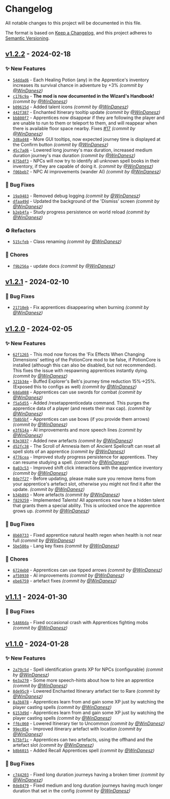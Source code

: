 # Changelog
All notable changes to this project will be documented in this file.

The format is based on [Keep a Changelog](https://keepachangelog.com/en/1.0.0/),
and this project adheres to [Semantic Versioning](https://semver.org/spec/v2.0.0.html).


## [v1.2.2] - 2024-02-18
### :sparkles: New Features
- [`54ddad6`](https://github.com/WinDanesz/ArcaneApprentices/commit/54ddad64bf107af137d99b01ff51dec281e835fc) - Each Healing Potion (any) in the Apprentice's inventory increases its survival chance in adventure by +3% *(commit by [@WinDanesz](https://github.com/WinDanesz))*
- [`c176c9a`](https://github.com/WinDanesz/ArcaneApprentices/commit/c176c9a0ff8dcb09bd0eb8b6bcb14515e77fbc33) - **The mod is now documented in the Wizard's Handbook!** *(commit by [@WinDanesz](https://github.com/WinDanesz))*
- [`b09615d`](https://github.com/WinDanesz/ArcaneApprentices/commit/b09615dedc01537bd20fd446d6b6a66ce0e04d3a) - Added talent icons *(commit by [@WinDanesz](https://github.com/WinDanesz))*
- [`442f387`](https://github.com/WinDanesz/ArcaneApprentices/commit/442f3874aad5f495878cc7091d6ea8c07e27bb81) - Enchanted Itinerary tooltip update *(commit by [@WinDanesz](https://github.com/WinDanesz))*
- [`bb800f7`](https://github.com/WinDanesz/ArcaneApprentices/commit/bb800f7bbf9b00f614dd40463ef870055027a799) - Apprentices now disappear if they are following the player and are unable to run to them or teleport to them, and will reappear when there is available floor space nearby. Fixes [#17](https://github.com/WinDanesz/ArcaneApprentices/pull/17) *(commit by [@WinDanesz](https://github.com/WinDanesz))*
- [`3d8ad48`](https://github.com/WinDanesz/ArcaneApprentices/commit/3d8ad48d95fc59a128b2cd326a9fcb88d42e8e62) - More GUI tooltips, now expected journey time is displayed at the Confirm button *(commit by [@WinDanesz](https://github.com/WinDanesz))*
- [`45c7ad6`](https://github.com/WinDanesz/ArcaneApprentices/commit/45c7ad61a340ce68fcb64ee430ef0350b1309bb1) - Lowered long journey's max duration, increased medium duration journey's max duration *(commit by [@WinDanesz](https://github.com/WinDanesz))*
- [`075bdf3`](https://github.com/WinDanesz/ArcaneApprentices/commit/075bdf3abf2fcbfcfdcf914ca4e48171b6e45e38) - NPCs will now try to identify all unknown spell books in their inventory, if they are capable of doing it. *(commit by [@WinDanesz](https://github.com/WinDanesz))*
- [`f06beb7`](https://github.com/WinDanesz/ArcaneApprentices/commit/f06beb79fd2f6c814cf92bba545c252fdefa7755) - NPC AI improvements (wander AI) *(commit by [@WinDanesz](https://github.com/WinDanesz))*

### :bug: Bug Fixes
- [`19a9483`](https://github.com/WinDanesz/ArcaneApprentices/commit/19a94834ee5cca7dc7210ac4446322820f7ca8fd) - Removed debug logging *(commit by [@WinDanesz](https://github.com/WinDanesz))*
- [`dfaa49d`](https://github.com/WinDanesz/ArcaneApprentices/commit/dfaa49d3ff6c19a4f2af953138821cd6402fb627) - Updated the background of the 'Dismiss' screen *(commit by [@WinDanesz](https://github.com/WinDanesz))*
- [`b2eb4fa`](https://github.com/WinDanesz/ArcaneApprentices/commit/b2eb4fa046709a11586616e2a4a2d2006271187b) - Study progress persistence on world reload *(commit by [@WinDanesz](https://github.com/WinDanesz))*

### :recycle: Refactors
- [`515cfeb`](https://github.com/WinDanesz/ArcaneApprentices/commit/515cfeba81a88b0eb0b7893b1968e90db6941890) - Class renaming *(commit by [@WinDanesz](https://github.com/WinDanesz))*

### :wrench: Chores
- [`f9b256a`](https://github.com/WinDanesz/ArcaneApprentices/commit/f9b256af532d9ba8736eee0d569fdc8f9de4c5b2) - update docs *(commit by [@WinDanesz](https://github.com/WinDanesz))*


## [v1.2.1] - 2024-02-10
### :bug: Bug Fixes
- [`21710eb`](https://github.com/WinDanesz/ArcaneApprentices/commit/21710ebc6135614b2ac76cc01c8fd2fd371c0873) - Fix apprentices disappearing when burning *(commit by [@WinDanesz](https://github.com/WinDanesz))*


## [v1.2.0] - 2024-02-05
### :sparkles: New Features
- [`62f1265`](https://github.com/WinDanesz/ArcaneApprentices/commit/62f126523ff469ecc54177fe93ed60d34ab49dad) - This mod now forces the 'Fix Effects When Changing Dimensions' setting of the PotionCore mod to be false, if PotionCore is installed (although this can also be disabled, but not recommended). This fixes the issue with respawning apprentices instantly dying. *(commit by [@WinDanesz](https://github.com/WinDanesz))*
- [`321b34e`](https://github.com/WinDanesz/ArcaneApprentices/commit/321b34ebd805e768bf7da7fae8fbe5c70aec3714) - Buffed Explorer's Belt's journey time reduction 15%->25%. (Exposed this to configs as well) *(commit by [@WinDanesz](https://github.com/WinDanesz))*
- [`68da088`](https://github.com/WinDanesz/ArcaneApprentices/commit/68da08831b6046657e29bc9d9863c98d1e1cfd23) - Apprentices can use swords for combat *(commit by [@WinDanesz](https://github.com/WinDanesz))*
- [`f5a5d55`](https://github.com/WinDanesz/ArcaneApprentices/commit/f5a5d55d1f2a51e1c4ac17bef20b59911688e923) - Added /resetapprenticedata <player> command. This purges the apprentice data of a player (and resets their max cap). *(commit by [@WinDanesz](https://github.com/WinDanesz))*
- [`fb8b5bf`](https://github.com/WinDanesz/ArcaneApprentices/commit/fb8b5bfb26e1cfd8461b7d2c611b5da6d05f8d70) - Apprentices can use bows (if you provide them arrows) *(commit by [@WinDanesz](https://github.com/WinDanesz))*
- [`e3f614a`](https://github.com/WinDanesz/ArcaneApprentices/commit/e3f614a1e127791b6dabbd1b9b9002001532ac1f) - AI improvements and more speech lines *(commit by [@WinDanesz](https://github.com/WinDanesz))*
- [`03e3837`](https://github.com/WinDanesz/ArcaneApprentices/commit/03e383745dfdb109fe201edd446a30daae325d75) - Added new artefacts *(commit by [@WinDanesz](https://github.com/WinDanesz))*
- [`d52fc38`](https://github.com/WinDanesz/ArcaneApprentices/commit/d52fc38e8f1552ef4004a2a2bfe71ce156af6cda) - The Scroll of Amnesia item of Ancient Spellcraft can reset all spell slots of an apprentice *(commit by [@WinDanesz](https://github.com/WinDanesz))*
- [`4776cea`](https://github.com/WinDanesz/ArcaneApprentices/commit/4776cea25f41e694a53c7b046b22fada34c3c40d) - Improved study progress persistence for apprentices. They can resume studying a spell. *(commit by [@WinDanesz](https://github.com/WinDanesz))*
- [`0a03c53`](https://github.com/WinDanesz/ArcaneApprentices/commit/0a03c5371fadaf0c169baa0d3bbc40ab80b09d80) - Improved shift click interactions with the apprentice inventory *(commit by [@WinDanesz](https://github.com/WinDanesz))*
- [`0de7f27`](https://github.com/WinDanesz/ArcaneApprentices/commit/0de7f277f4272dfc99e2c6da773850eb540af937) - Before updating, please make sure you remove items from your apprentice's artefact slot, otherwise you might not find it after the update. *(commit by [@WinDanesz](https://github.com/WinDanesz))*
- [`b34b893`](https://github.com/WinDanesz/ArcaneApprentices/commit/b34b893c1a07109a697715ad5d15c477140069b7) - More artefacts *(commit by [@WinDanesz](https://github.com/WinDanesz))*
- [`f829259`](https://github.com/WinDanesz/ArcaneApprentices/commit/f82925924c311078e7170aedebd6b3d3651d6933) - Implemented Talents! All apprentices now have a hidden talent that grants them a special ability. This is unlocked once the apprentice grows up. *(commit by [@WinDanesz](https://github.com/WinDanesz))*

### :bug: Bug Fixes
- [`8b60733`](https://github.com/WinDanesz/ArcaneApprentices/commit/8b60733ed6a6bce56cf3362f434e37c20863e30b) - Fixed apprentice natural health regen when health is not near full *(commit by [@WinDanesz](https://github.com/WinDanesz))*
- [`5be500a`](https://github.com/WinDanesz/ArcaneApprentices/commit/5be500ac6f9b9c31b24bad2e0cb5e257eb1a08c5) - Lang key fixes *(commit by [@WinDanesz](https://github.com/WinDanesz))*

### :wrench: Chores
- [`6724eb0`](https://github.com/WinDanesz/ArcaneApprentices/commit/6724eb016f84c37c0f0a36dfe39676a651a88d02) - Apprentices can use tipped arrows *(commit by [@WinDanesz](https://github.com/WinDanesz))*
- [`af50930`](https://github.com/WinDanesz/ArcaneApprentices/commit/af50930ee003ffca84e429dccdce17c06b9c0b88) - AI improvements *(commit by [@WinDanesz](https://github.com/WinDanesz))*
- [`ebe6759`](https://github.com/WinDanesz/ArcaneApprentices/commit/ebe6759091a3ba716dc407e46639aa6f337b1a42) - artefact fixes *(commit by [@WinDanesz](https://github.com/WinDanesz))*


## [v1.1.1] - 2024-01-30
### :bug: Bug Fixes
- [`54466da`](https://github.com/WinDanesz/ArcaneApprentices/commit/54466da9a734f2e301c1dc70d26f8478456c3204) - Fixed occasional crash with Apprentices fighting mobs *(commit by [@WinDanesz](https://github.com/WinDanesz))*


## [v1.1.0] - 2024-01-28
### :sparkles: New Features
- [`2a79c5d`](https://github.com/WinDanesz/ArcaneApprentices/commit/2a79c5dcafd3a896421879774ea35cbc8d948ba6) - Spell identification grants XP for NPCs (configurable) *(commit by [@WinDanesz](https://github.com/WinDanesz))*
- [`6e3a270`](https://github.com/WinDanesz/ArcaneApprentices/commit/6e3a270c817f328285802b1d78a805900d7b274d) - Some more speech-hints about how to hire an apprentice *(commit by [@WinDanesz](https://github.com/WinDanesz))*
- [`8de95c9`](https://github.com/WinDanesz/ArcaneApprentices/commit/8de95c9b1e946bb1d7c96d0ad032d19cc6d832bf) - Lowered Enchanted Itinerary artefact tier to Rare *(commit by [@WinDanesz](https://github.com/WinDanesz))*
- [`8a3b878`](https://github.com/WinDanesz/ArcaneApprentices/commit/8a3b878cb46751c98b26fda276a4d0df917820fb) - Apprentices learn from and gain some XP just by watching the player casting spells *(commit by [@WinDanesz](https://github.com/WinDanesz))*
- [`6153d9d`](https://github.com/WinDanesz/ArcaneApprentices/commit/6153d9d2140cb1f5ef1b2be1651243ca77450bef) - Apprentices learn from and gain some XP just by watching the player casting spells *(commit by [@WinDanesz](https://github.com/WinDanesz))*
- [`ff6c060`](https://github.com/WinDanesz/ArcaneApprentices/commit/ff6c060c09d63f6d93e9d69c6941e659122d6196) - Lowered Itinerary tier to Uncommon *(commit by [@WinDanesz](https://github.com/WinDanesz))*
- [`99ec05e`](https://github.com/WinDanesz/ArcaneApprentices/commit/99ec05ee2ca6c4bc8581b4fb0f07d551ab84cd71) - Improved itinerary artefact with location *(commit by [@WinDanesz](https://github.com/WinDanesz))*
- [`b75bf1c`](https://github.com/WinDanesz/ArcaneApprentices/commit/b75bf1cda4429b5209b2c3ba6a5bdae6b1878d67) - Apprentices can two artefacts, using the offhand and the artefact slot *(commit by [@WinDanesz](https://github.com/WinDanesz))*
- [`b8b6015`](https://github.com/WinDanesz/ArcaneApprentices/commit/b8b6015e0f404c2831edd166738e86712ac7d2e4) - Added Recall Apprentices spell *(commit by [@WinDanesz](https://github.com/WinDanesz))*

### :bug: Bug Fixes
- [`c744203`](https://github.com/WinDanesz/ArcaneApprentices/commit/c744203f6a126d95c5ddb2a3b5dc6eb25000eb56) - Fixed long duration journeys having a broken timer *(commit by [@WinDanesz](https://github.com/WinDanesz))*
- [`0de8479`](https://github.com/WinDanesz/ArcaneApprentices/commit/0de847953fa398bd82f2a38b8be0999fa39ceb79) - Fixed medium and long duration journeys having much longer duration that set in the config *(commit by [@WinDanesz](https://github.com/WinDanesz))*


[v1.1.0]: https://github.com/WinDanesz/ArcaneApprentices/compare/v1.0.2...v1.1.0
[v1.1.1]: https://github.com/WinDanesz/ArcaneApprentices/compare/v1.1.0...v1.1.1
[v1.2.0]: https://github.com/WinDanesz/ArcaneApprentices/compare/v1.1.1...v1.2.0
[v1.2.1]: https://github.com/WinDanesz/ArcaneApprentices/compare/v1.2.0...v1.2.1
[v1.2.2]: https://github.com/WinDanesz/ArcaneApprentices/compare/v1.2.1...v1.2.2